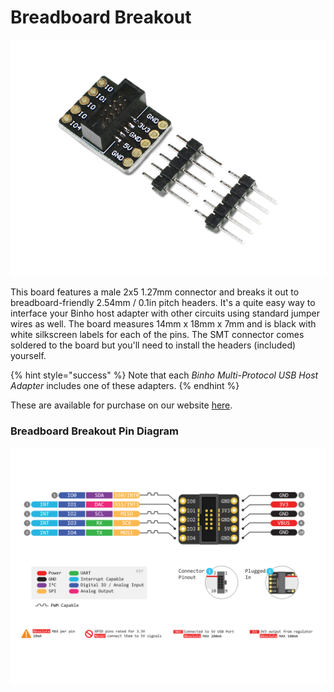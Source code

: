 # Breadboard Breakout

![](../../.gitbook/assets/image%20%285%29.png)

This board features a male 2x5 1.27mm connector and breaks it out to breadboard-friendly 2.54mm / 0.1in pitch headers. It's a quite easy way to interface your Binho host adapter with other circuits using standard jumper wires as well. The board measures 14mm x 18mm x 7mm and is black with white silkscreen labels for each of the pins. The SMT connector comes soldered to the board but you'll need to install the headers \(included\) yourself.

{% hint style="success" %}
Note that each _Binho Multi-Protocol USB Host Adapter_ includes one of these adapters.
{% endhint %}

These are available for purchase on our website [here](https://binho.io/collections/accessories/products/breadboard-breakout).

### Breadboard Breakout Pin Diagram

![](../../.gitbook/assets/breadboard-breakout-pins.png)

